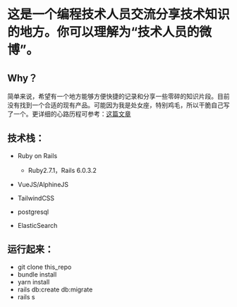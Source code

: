 # 这是一个编程技术人员交流分享技术知识的地方。你可以理解为“技术人员的微博”。

## Why？
简单来说，希望有一个地方能够方便快捷的记录和分享一些零碎的知识片段。目前没有找到一个合适的现有产品。可能因为我是处女座，特别鸡毛，所以干脆自己写了一个。更详细的心路历程可参考：[这篇文章](https://chriszou.com/2020/10/17/introducing-geekweibo/)

## 技术栈：

* Ruby on Rails
  * Ruby2.7.1，Rails 6.0.3.2

* VueJS/AlphineJS

* TailwindCSS

* postgresql

* ElasticSearch

## 运行起来：
  * git clone this_repo
  * bundle install
  * yarn install
  * rails db:create db:migrate
  * rails s

